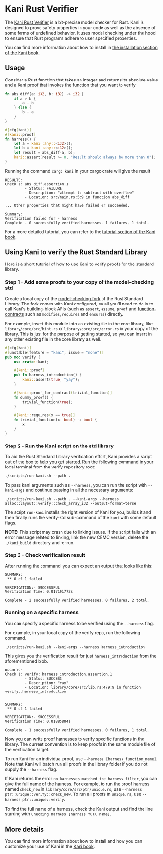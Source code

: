 # Kani Rust Verifier

The [Kani Rust Verifier](https://github.com/model-checking/kani) is a bit-precise model checker for Rust.
Kani is designed to prove safety properties in your code as well as
the absence of some forms of undefined behavior. It uses model checking under the hood to ensure that
Rust programs adhere to user specified properties.

You can find more information about how to install in [the installation section of the Kani book](https://model-checking.github.io/kani/install-guide.html).

## Usage

Consider a Rust function that takes an integer and returns its absolute value and
a Kani proof that invokes the function that you want to verify

``` rust
fn abs_diff(a: i32, b: i32) -> i32 {
    if a > b {
        a - b
    } else {
        b - a
    }
}

#[cfg(kani)]
#[kani::proof]
fn harness() {
    let a = kani::any::<i32>();
    let b = kani::any::<i32>();
    let result = abs_diff(a, b);
    kani::assert(result >= 0, "Result should always be more than 0");
}
```

Running the command `cargo kani` in your cargo crate will give the result

```
RESULTS:
Check 1: abs_diff.assertion.1
         - Status: FAILURE
         - Description: "attempt to subtract with overflow"
         - Location: src/main.rs:5:9 in function abs_diff

... Other properties that might have failed or succeeded.

Summary:
Verification failed for - harness
Complete - 0 successfully verified harnesses, 1 failures, 1 total.
```

For a more detailed tutorial, you can refer to the [tutorial section of the Kani book](https://model-checking.github.io/kani/kani-tutorial.html).

## Using Kani to verify the Rust Standard Library

Here is a short tutorial of how to use Kani to verify proofs for the standard library.

### Step 1 - Add some proofs to your copy of the model-checking std

Create a local copy of the [model-checking fork](https://github.com/model-checking/verify-rust-std) of the Rust Standard Library. The fork comes with Kani configured, so all you'll need to do is to call Kani's building-block APIs (such as
`assert`, `assume`, `proof` and [function-contracts](https://github.com/model-checking/kani/blob/main/rfc/src/rfcs/0009-function-contracts.md) such as `modifies`, `requires` and `ensures`) directly.


For example, insert this module into an existing file in the core library, like `library/core/src/hint.rs` or `library/core/src/error.rs` in your copy of the library. This is just for the purpose of getting started, so you can insert in any other existing file in the core library as well.

``` rust
#[cfg(kani)]
#[unstable(feature = "kani", issue = "none")]
pub mod verify {
    use crate::kani;

    #[kani::proof]
    pub fn harness_introduction() {
        kani::assert(true, "yay");
    }

    #[kani::proof_for_contract(trivial_function)]
    fn dummy_proof() {
        trivial_function(true);
    }

    #[kani::requires(x == true)]
    fn trivial_function(x: bool) -> bool {
        x
    }
}
```

### Step 2 - Run the Kani script on the std library

To aid the Rust Standard Library verification effort, Kani provides a script out of the box to help you get started.
Run the following command in your local terminal from the verify repository root:

```
./scripts/run-kani.sh --path .
```

To pass kani arguments such as `--harness`, you can run the script with `--kani-args` and continue passing in all the necessary arguments:

```
./scripts/run-kani.sh --path . --kani-args --harness alloc::layout::verify::check_array_i32 --output-format=terse
```

The script `run-kani` installs the right version of Kani for you, builds it and then finally runs the verify-std sub-command of the `kani` with some default flags.

**NOTE:** This script may crash due to linking issues. If the script fails with an error message related to linking, link the new CBMC version, delete the `./kani_build` directory and re-run.

### Step 3 - Check verification result

After running the command, you can expect an output that looks like this:

```
SUMMARY:
 ** 0 of 1 failed

VERIFICATION:- SUCCESSFUL
Verification Time: 0.017101772s

Complete - 2 successfully verified harnesses, 0 failures, 2 total.
```

### Running on a specific harness

You can specify a specific harness to be verified using the `--harness` flag.

For example, in your local copy of the verify repo, run the following command.

```
./scripts/run-kani.sh --kani-args --harness harness_introduction
```

This gives you the verification result for just `harness_introduction` from the aforementioned blob.

```
RESULTS:
Check 1: verify::harness_introduction.assertion.1
         - Status: SUCCESS
         - Description: "yay"
         - Location: library/core/src/lib.rs:479:9 in function verify::harness_introduction


SUMMARY:
 ** 0 of 1 failed

VERIFICATION:- SUCCESSFUL
Verification Time: 0.01885804s

Complete - 1 successfully verified harnesses, 0 failures, 1 total.
```

Now you can write proof harnesses to verify specific functions in the library.
The current convention is to keep proofs in the same module file of the verification target.

To run Kani for an individual proof, use `--harness [harness_function_name]`.
Note that Kani will batch run all proofs in the library folder if you do not supply the `--harness` flag.

If Kani returns the error `no harnesses matched the harness filter`, you can give the full name of the harness.
For example, to run the proof harness named `check_new` in `library/core/src/ptr/unique.rs`, use
`--harness ptr::unique::verify::check_new`. To run all proofs in `unique.rs`, use `--harness ptr::unique::verify`.

To find the full name of a harness, check the Kani output and find the line starting with `Checking harness [harness full name]`.

## More details

You can find more information about how to install and how you can customize your use of Kani in the
[Kani book](https://model-checking.github.io/kani/).
